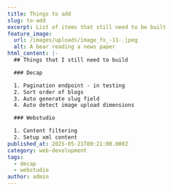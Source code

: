 ```yaml
---
title: Things to add
slug: to-add
excerpt: List of items that still need to be built
feature_image:
  url: /images/uploads/image_fx_-11-.jpeg
  alt: A bear reading a news paper
html_content: |-
  ## Things that I still need to build

  ### Decap

  1. Pagination endpoint - in testing
  2. Sort order of blogs
  3. Auto generate slug field
  4. Auto detect image upload dimensions

  ### Webstudio

  1. Content filtering
  2. Setup xml content
published_at: 2025-05-21T00:21:00.000Z
category: web-development
tags:
  - decap
  - webstudio
author: admin
---
```

